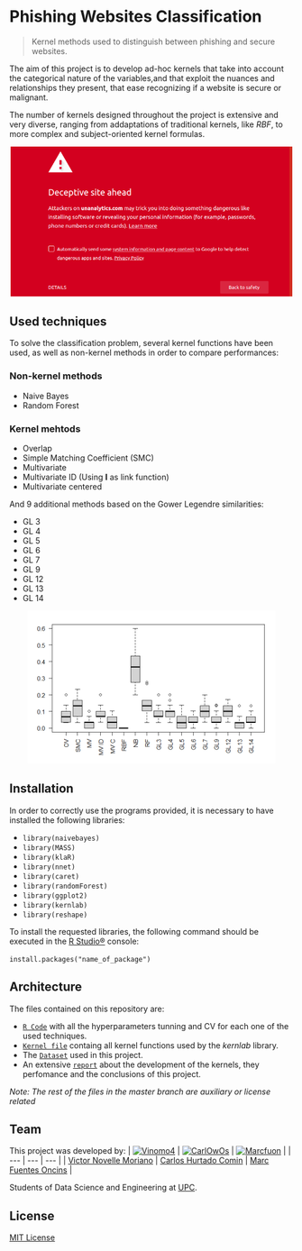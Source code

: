# Phishing Websites Classification
>  Kernel methods used to distinguish between phishing and secure websites.

The aim of this project is to develop ad-hoc kernels that take into account the categorical nature of the variables,and that exploit the nuances and relationships they present, that ease recognizing if a website is secure or malignant.

The number of kernels designed throughout the project is extensive and very diverse, ranging from addaptations of traditional kernels, like *RBF*, to more complex and subject-oriented kernel formulas.

<p align="center">
  <img src='README Images/warning.png'/ width = 500>
</p>

## Used techniques

To solve the classification problem, several kernel functions have been used, as well as non-kernel methods in order to compare performances:

### Non-kernel methods
* Naive Bayes
* Random Forest
### Kernel mehtods
* Overlap
* Simple Matching Coefficient (SMC)
* Multivariate
* Multivariate ID (Using **I** as link function)
* Multivariate centered

And 9 additional methods based on the Gower Legendre similarities:
* GL 3
* GL 4
* GL 5
* GL 6
* GL 7
* GL 9
* GL 12
* GL 13
* GL 14

<p align="center">
  <img src='README Images/methods.PNG'/>
</p>

## Installation

In order to correctly use the programs provided, it is necessary to have installed the following libraries:

* `library(naivebayes)`
* `library(MASS)`
* `library(klaR)`
* `library(nnet)`
* `library(caret)`
* `library(randomForest)`
* `library(ggplot2)`
* `library(kernlab)`
* `library(reshape)`

To install the requested libraries, the following command should be executed in the [R Studio®](https://rstudio.com/) console:

`install.packages("name_of_package")`

## Architecture

The files contained on this repository are:

* [`R Code`](./Code.Rmd) with all the hyperparameters tunning and CV for each one of the used techniques.
* [`Kernel file`](./Kernels.R) containg all kernel functions used by the *kernlab* library.
* The [`Dataset`](./Data.csv) used in this project.
* An extensive [`report`](./Report.pdf) about the development of the kernels, they perfomance and the conclusions of this project. 

*Note: The rest of the files in the master branch are auxiliary or license related*

## Team

This project was developed by:
| [![Vinomo4](https://avatars2.githubusercontent.com/u/49389601?s=60&v=4)](https://github.com/Vinomo4) | [![CarlOwOs](https://avatars3.githubusercontent.com/u/49389491?s=60&u=b239b67c3f064bf2dae05e08ae9965b7c7e34c36&v=4)](https://github.com/CarlOwOs) | [![Marcfuon](https://avatars3.githubusercontent.com/u/49389563?s=88&u=95fb18db55ceae0b49215950980506783481fbbe&v=4)](https://github.com/marcfuon) |
| --- | --- | --- |
| [Victor Novelle Moriano](https://github.com/Vinomo4) | [Carlos Hurtado Comin](https://github.com/CarlOwOs) | [Marc Fuentes Oncins](https://github.com/marcfuon) |


Students of Data Science and Engineering at [UPC](https://www.upc.edu/ca).

## License

[MIT License](./LICENSE)
